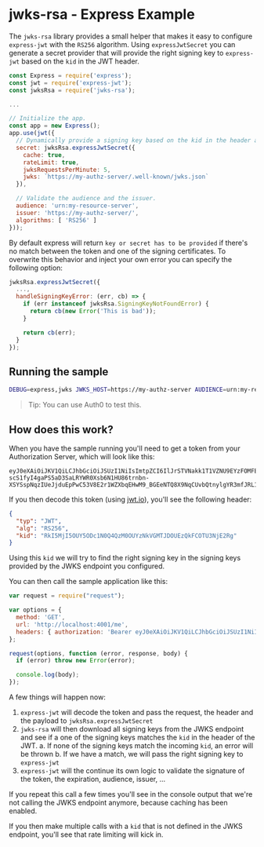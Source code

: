 # jwks-rsa - Express Example

The `jwks-rsa` library provides a small helper that makes it easy to configure `express-jwt` with the `RS256` algorithm. Using `expressJwtSecret` you can generate a secret provider that will provide the right signing key to `express-jwt` based on the `kid` in the JWT header.

```js
const Express = require('express');
const jwt = require('express-jwt');
const jwksRsa = require('jwks-rsa');

...

// Initialize the app.
const app = new Express();
app.use(jwt({
  // Dynamically provide a signing key based on the kid in the header and the signing keys provided by the JWKS endpoint.
  secret: jwksRsa.expressJwtSecret({
    cache: true,
    rateLimit: true,
    jwksRequestsPerMinute: 5,
    jwks: `https://my-authz-server/.well-known/jwks.json`
  }),

  // Validate the audience and the issuer.
  audience: 'urn:my-resource-server',
  issuer: 'https://my-authz-server/',
  algorithms: [ 'RS256' ]
}));
```

By default express will return `key or secret has to be provided` if there's no match between the token and one of the signing certificates. To overwrite this behavior and inject your own error you can specify the following option:

```js
jwksRsa.expressJwtSecret({
  ...,
  handleSigningKeyError: (err, cb) => {
    if (err instanceof jwksRsa.SigningKeyNotFoundError) {
      return cb(new Error('This is bad'));
    }

    return cb(err);
  }
});
```

## Running the sample

```bash
DEBUG=express,jwks JWKS_HOST=https://my-authz-server AUDIENCE=urn:my-resource-server ISSUER=https://my-authz-server/ node server.js
```

> Tip: You can use Auth0 to test this.

## How does this work?

When you have the sample running you'll need to get a token from your Authorization Server, which will look like this:

```
eyJ0eXAiOiJKV1QiLCJhbGciOiJSUzI1NiIsImtpZCI6IlJrSTVNakk1T1VZNU9EYzFOMFE0UXpNME9VWXpOa1ZHTVRKRE9VRXpRa0ZDT1RVM05qRTJSZyJ9.eyJpc3MiOiJodHRwczovL3NhbmRyaW5vLmF1dGgwLmNvbS8iLCJzdWIiOiJhdXRoMHw1NjMyNTAxZjQ2OGYwZjE3NTZmNGNhYjAiLCJhdWQiOiJQN2JhQnRTc3JmQlhPY3A5bHlsMUZEZVh0ZmFKUzRyViIsImV4cCI6MTQ2ODk2NDkyNiwiaWF0IjoxNDY4OTI4OTI2fQ.NaNeRSDCNu522u4hcVhV65plQOiGPStgSzVW4vR0liZYQBlZ_3OKqCmHXsu28NwVHW7_KfVgOz4m3BK6eMDZk50dAKf9LQzHhiG8acZLzm5bNMU3iobSAJdRhweRht544ZJkzJ-scS1fyI4gaPS5aD3SaLRYWR0Xsb6N1HU86trnbn-XSYSspNqzIUeJjduEpPwC53V8E2r1WZXbqEHwM9_BGEeNTQ8X9NqCUvbQtnylgYR3mfJRL14JsCWNFmmamgNNHAI0uAJo84mu_03I25eVuCK0VYStLPd0XFEyMVFpk48Bg9KNWLMZ7OUGTB_uv_1u19wKYtqeTbt9m1YcPMQ
```

If you then decode this token (using [jwt.io](https://jwt.io)), you'll see the following header:

```json
{
  "typ": "JWT",
  "alg": "RS256",
  "kid": "RkI5MjI5OUY5ODc1N0Q4QzM0OUYzNkVGMTJDOUEzQkFCOTU3NjE2Rg"
}
```

Using this `kid` we will try to find the right signing key in the signing keys provided by the JWKS endpoint you configured.

You can then call the sample application like this:

```js
var request = require("request");

var options = {
  method: 'GET',
  url: 'http://localhost:4001/me',
  headers: { authorization: 'Bearer eyJ0eXAiOiJKV1QiLCJhbGciOiJSUzI1NiIsImtpZCI...' }
};

request(options, function (error, response, body) {
  if (error) throw new Error(error);

  console.log(body);
});
```

A few things will happen now:

 1. `express-jwt` will decode the token and pass the request, the header and the payload to `jwksRsa.expressJwtSecret`
 2. `jwks-rsa` will then download all signing keys from the JWKS endpoint and see if a one of the signing keys matches the `kid` in the header of the JWT.
   a. If none of the signing keys match the incoming `kid`, an error will be thrown
   b. If we have a match, we will pass the right signing key to `express-jwt`
 3. `express-jwt` will the continue its own logic to validate the signature of the token, the expiration, audience, issuer, ...

If you repeat this call a few times you'll see in the console output that we're not calling the JWKS endpoint anymore, because caching has been enabled.

If you then make multiple calls with a `kid` that is not defined in the JWKS endpoint, you'll see that rate limiting will kick in.
